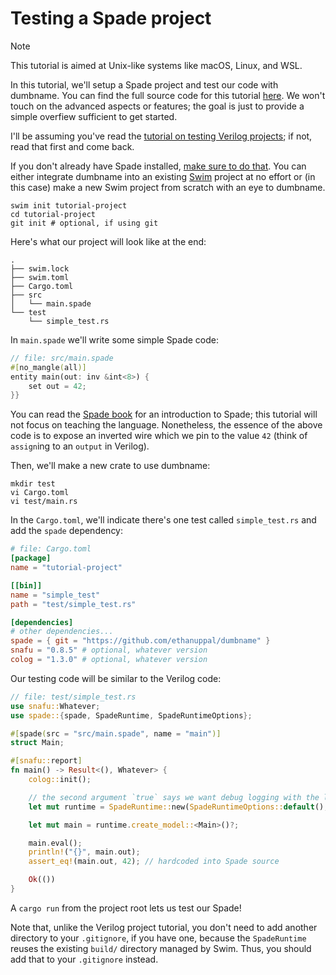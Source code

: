 # Testing a Spade project

> [!NOTE]
> This tutorial is aimed at Unix-like systems like macOS, Linux, and WSL.

In this tutorial, we'll setup a Spade project and test our code with
dumbname. You can find the full source code for this tutorial [here](../examples/spade-project/). We won't touch on the advanced aspects or features; the goal is just to provide a simple overfiew sufficient to get started.

I'll be assuming you've read the [tutorial on testing Verilog projects](./testing_verilog.md); if not, read that first and come back.

If you don't already have Spade installed, [make sure to do that](https://docs.spade-lang.org/installation.html).
You can either integrate dumbname into an existing [Swim](https://docs.spade-lang.org/swim/index.html) project at no effort or (in this case) make a new Swim project from scratch with an eye to dumbname.

```shell
swim init tutorial-project
cd tutorial-project
git init # optional, if using git
```

Here's what our project will look like at the end:
```
.
├── swim.lock
├── swim.toml
├── Cargo.toml
├── src
│   └── main.spade
└── test
    └── simple_test.rs
```

In `main.spade` we'll write some simple Spade code:

```rust
// file: src/main.spade
#[no_mangle(all)]
entity main(out: inv &int<8>) {
    set out = 42;
}}
```

You can read the [Spade book](https://docs.spade-lang.org/introduction.html) for an
introduction to Spade; this tutorial will not focus on teaching the language.
Nonetheless, the essence of the above code is to expose an inverted wire which
we pin to the value `42` (think of `assign`ing to an `output` in Verilog).

Then, we'll make a new crate to use dumbname:

```shell
mkdir test
vi Cargo.toml
vi test/main.rs
```

In the `Cargo.toml`, we'll indicate there's one test called `simple_test.rs` and add the `spade` dependency:

```toml
# file: Cargo.toml
[package]
name = "tutorial-project"

[[bin]]
name = "simple_test"
path = "test/simple_test.rs"

[dependencies]
# other dependencies...
spade = { git = "https://github.com/ethanuppal/dumbname" }
snafu = "0.8.5" # optional, whatever version
colog = "1.3.0" # optional, whatever version
```

Our testing code will be similar to the Verilog code:

```rust
// file: test/simple_test.rs
use snafu::Whatever;
use spade::{spade, SpadeRuntime, SpadeRuntimeOptions};

#[spade(src = "src/main.spade", name = "main")]
struct Main;

#[snafu::report]
fn main() -> Result<(), Whatever> {
    colog::init();

    // the second argument `true` says we want debug logging with the log crate
    let mut runtime = SpadeRuntime::new(SpadeRuntimeOptions::default(), true)?;

    let mut main = runtime.create_model::<Main>()?;

    main.eval();
    println!("{}", main.out);
    assert_eq!(main.out, 42); // hardcoded into Spade source

    Ok(())
}
```

A `cargo run` from the project root lets us test our Spade!

Note that, unlike the Verilog project tutorial, you don't need to add another
directory to your `.gitignore`, if you have one, because the `SpadeRuntime`
reuses the existing `build/` directory managed by Swim. Thus, you should add
that to your `.gitignore` instead.
